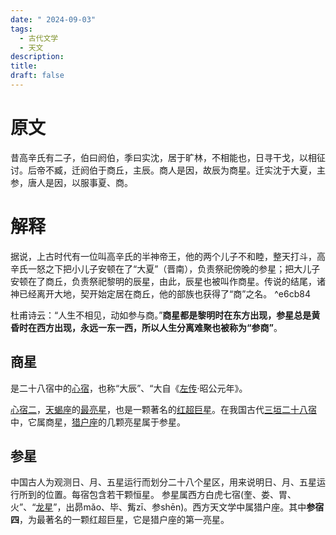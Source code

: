 ```yaml
---
date: " 2024-09-03"
tags:
  - 古代文学
  - 天文
description: 
title: 
draft: false
---
```

# 原文

昔高辛氏有二子，伯曰阏伯，季曰实沈，居于旷林，不相能也，日寻干戈，以相征讨。后帝不臧，迁阏伯于商丘，主辰。商人是因，故辰为商星。迁实沈于大夏，主参，唐人是因，以服事夏、商。

# 解释

据说，上古时代有一位叫高辛氏的半神帝王，他的两个儿子不和睦，整天打斗，高辛氏一怒之下把小儿子安顿在了“大夏”（晋南），负责祭祀傍晚的参星；把大儿子安顿在了商丘，负责祭祀黎明的辰星，由此，辰星也被叫作商星。传说的结尾，诸神已经离开大地，契开始定居在商丘，他的部族也获得了“商”之名。 ^e6cb84

杜甫诗云：“人生不相见，动如参与商。”**商星都是黎明时在东方出现，参星总是黄昏时在西方出现，永远一东一西，所以人生分离难聚也被称为“参商”**。

## 商星

是二十八宿中的[心宿](https://baike.baidu.com/item/%E5%BF%83%E5%AE%BF/7143?fromModule=lemma_inlink)，也称“大辰”、“大自《[左传](https://baike.baidu.com/item/%E5%B7%A6%E4%BC%A0/371757?fromModule=lemma_inlink)·昭公元年》。

[心宿二](https://baike.baidu.com/item/%E5%BF%83%E5%AE%BF%E4%BA%8C/0?fromModule=lemma_inlink)，[天蝎座](https://baike.baidu.com/item/%E5%A4%A9%E8%9D%8E%E5%BA%A7/25945?fromModule=lemma_inlink)的[最亮星](https://baike.baidu.com/item/%E6%9C%80%E4%BA%AE%E6%98%9F/12712737?fromModule=lemma_inlink)，也是一颗著名的[红超巨星](https://baike.baidu.com/item/%E7%BA%A2%E8%B6%85%E5%B7%A8%E6%98%9F/5271782?fromModule=lemma_inlink)。在我国古代[三垣二十八宿](https://baike.baidu.com/item/%E4%B8%89%E5%9E%A3%E4%BA%8C%E5%8D%81%E5%85%AB%E5%AE%BF/4836723?fromModule=lemma_inlink)中，它属商星，[猎户座](https://baike.baidu.com/item/%E7%8C%8E%E6%88%B7%E5%BA%A7/3372?fromModule=lemma_inlink)的几颗亮星属于参星。

## 参星

中国古人为观测日、月、五星运行而划分二十八个星区，用来说明日、月、五星运行所到的位置。每宿包含若干颗恒星。 参星属西方白虎七宿(奎、娄、胃、火”、“[龙星](https://baike.baidu.com/item/%E9%BE%99%E6%98%9F/9059806?fromModule=lemma_inlink)”，出昴mǎo、毕、觜zī、参shēn)。西方天文学中属猎户座。其中**参宿四**，为最著名的一颗红超巨星，它是猎户座的第一亮星。